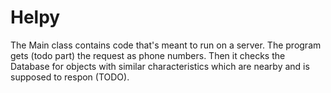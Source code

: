 # Helpy

The Main class contains code that's meant to run on a server. The program gets (todo part) the request as phone numbers. Then it checks the Database for objects with similar characteristics which are nearby and is supposed to respon (TODO).
